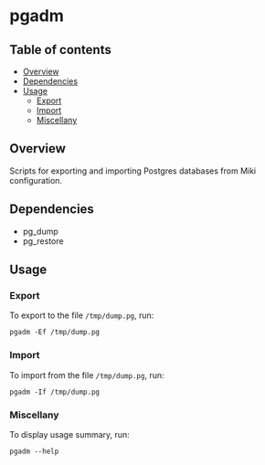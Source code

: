 pgadm
=====


<a name="toc">Table of contents</a>
-----------------------------------

- [Overview](#overview)
- [Dependencies](#dependencies)
- [Usage](#usage)
  + [Export](#export)
  + [Import](#import)
  + [Miscellany](#miscellany)


<a name="overview">Overview</a>
-------------------------------

Scripts for exporting and importing Postgres databases from Miki configuration.


<a name="dependencies">Dependencies</a>
---------------------------------------

- pg_dump
- pg_restore


<a name="usage">Usage</a>
-------------------------

### <a name="export">Export</a>

To export to the file `/tmp/dump.pg`, run:

    pgadm -Ef /tmp/dump.pg


### <a name="import">Import</a>

To import from the file `/tmp/dump.pg`, run:

    pgadm -If /tmp/dump.pg


### <a name="miscellany">Miscellany</a>

To display usage summary, run:

    pgadm --help
